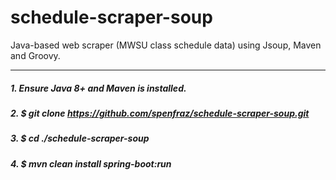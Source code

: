 # schedule-scraper-soup
Java-based web scraper (MWSU class schedule data) using Jsoup, Maven and Groovy.

----

##### 1. Ensure Java 8+ and Maven is installed.
##### 2. $ git clone https://github.com/spenfraz/schedule-scraper-soup.git
##### 3. $ cd ./schedule-scraper-soup
##### 4. $ mvn clean install spring-boot:run
